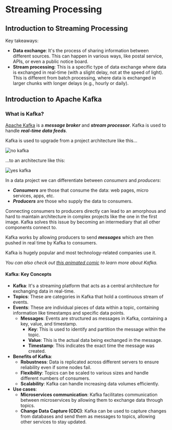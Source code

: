 # Streaming Processing

## Introduction to Streaming Processing

Key takeaways:
- **Data exchange**: It's the process of sharing information between different sources. This can happen in various ways, like postal service, APIs, or even a public notice board.
- **Stream processing**: This is a specific type of data exchange where data is exchanged in real-time (with a slight delay, not at the speed of light). This is different from batch processing, where data is exchanged in larger chunks with longer delays (e.g., hourly or daily).

## Introduction to Apache Kafka

### What is Kafka?

[Apache Kafka](https://kafka.apache.org/) is a ***message broker*** and ***stream processor***. Kafka is used to handle ***real-time data feeds***.

Kafka is used to upgrade from a project architecture like this...

![no kafka](https://github.com/ziritrion/dataeng-zoomcamp/raw/main/notes/images/06_01.png)

...to an architecture like this:

![yes kafka](https://github.com/ziritrion/dataeng-zoomcamp/raw/main/notes/images/06_02.png)

In a data project we can differentiate between _consumers_ and _producers_:
* ***Consumers*** are those that consume the data: web pages, micro services, apps, etc.
* ***Producers*** are those who supply the data to consumers.

Connecting consumers to producers directly can lead to an amorphous and hard to maintain architecture in complex projects like the one in the first image. Kafka solves this issue by becoming an intermediary that all other components connect to.

Kafka works by allowing producers to send ***messages*** which are then pushed in real time by Kafka to consumers.

Kafka is hugely popular and most technology-related companies use it.

_You can also check out [this animated comic](https://www.gentlydownthe.stream/) to learn more about Kafka._

#### Kafka: Key Concepts

- **Kafka**: It's a streaming platform that acts as a central architecture for exchanging data in real-time.
- **Topics**: These are categories in Kafka that hold a continuous stream of events.
- **Events**: These are individual pieces of data within a topic, containing information like timestamps and specific data points.
  - **Messages**: Events are structured as messages in Kafka, containing a key, value, and timestamp.
    - **Key**: This is used to identify and partition the message within the topic.
    - **Value**: This is the actual data being exchanged in the message.
    - **Timestamp**: This indicates the exact time the message was created.
- **Benefits of Kafka**:
  - **Robustness**: Data is replicated across different servers to ensure reliability even if some nodes fail.
  - **Flexibility**: Topics can be scaled to various sizes and handle different numbers of consumers.
  - **Scalability**: Kafka can handle increasing data volumes efficiently.
- **Use cases**:
  - **Microservices communication**: Kafka facilitates communication between microservices by allowing them to exchange data through topics.
  - **Change Data Capture (CDC)**: Kafka can be used to capture changes from databases and send them as messages to topics, allowing other services to stay updated.